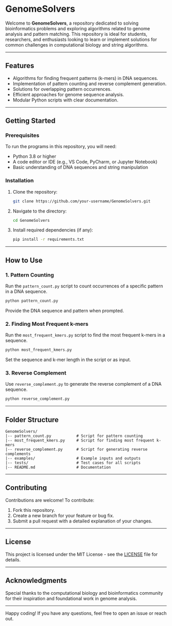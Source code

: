 # GenomeSolvers

Welcome to **GenomeSolvers**, a repository dedicated to solving bioinformatics problems and exploring algorithms related to genome analysis and pattern matching. This repository is ideal for students, researchers, and enthusiasts looking to learn or implement solutions for common challenges in computational biology and string algorithms.

---

## **Features**
- Algorithms for finding frequent patterns (k-mers) in DNA sequences.
- Implementation of pattern counting and reverse complement generation.
- Solutions for overlapping pattern occurrences.
- Efficient approaches for genome sequence analysis.
- Modular Python scripts with clear documentation.

---

## **Getting Started**

### **Prerequisites**
To run the programs in this repository, you will need:
- Python 3.8 or higher
- A code editor or IDE (e.g., VS Code, PyCharm, or Jupyter Notebook)
- Basic understanding of DNA sequences and string manipulation

### **Installation**
1. Clone the repository:
   ```bash
   git clone https://github.com/your-username/GenomeSolvers.git
   ```
2. Navigate to the directory:
   ```bash
   cd GenomeSolvers
   ```
3. Install required dependencies (if any):
   ```bash
   pip install -r requirements.txt
   ```

---

## **How to Use**

### 1. **Pattern Counting**
Run the `pattern_count.py` script to count occurrences of a specific pattern in a DNA sequence.
```bash
python pattern_count.py
```
Provide the DNA sequence and pattern when prompted.

### 2. **Finding Most Frequent k-mers**
Run the `most_frequent_kmers.py` script to find the most frequent k-mers in a sequence.
```bash
python most_frequent_kmers.py
```
Set the sequence and k-mer length in the script or as input.

### 3. **Reverse Complement**
Use `reverse_complement.py` to generate the reverse complement of a DNA sequence.
```bash
python reverse_complement.py
```

---

## **Folder Structure**
```
GenomeSolvers/
|-- pattern_count.py           # Script for pattern counting
|-- most_frequent_kmers.py     # Script for finding most frequent k-mers
|-- reverse_complement.py      # Script for generating reverse complements
|-- examples/                  # Example inputs and outputs
|-- tests/                     # Test cases for all scripts
|-- README.md                  # Documentation
```

---

## **Contributing**
Contributions are welcome! To contribute:
1. Fork this repository.
2. Create a new branch for your feature or bug fix.
3. Submit a pull request with a detailed explanation of your changes.

---

## **License**
This project is licensed under the MIT License - see the [LICENSE](LICENSE) file for details.

---

## **Acknowledgments**
Special thanks to the computational biology and bioinformatics community for their inspiration and foundational work in genome analysis.

---

Happy coding! If you have any questions, feel free to open an issue or reach out.

